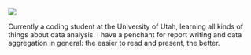 ![](https://komarev.com/ghpvc/?username=mrneuenschwander&color=red&style=for-the-badge&label=VISITS+TO+THIS+PAGE)

Currently a coding student at the University of Utah, learning all kinds of things about data analysis. I have a penchant for report writing and data aggregation in general: the easier to read and present, the better.
<!--
**mrneuenschwander/mrneuenschwander** is a ✨ _special_ ✨ repository because its `README.md` (this file) appears on your GitHub profile.

Here are some ideas to get you started:

- 🔭 I’m currently working on ...
- 🌱 I’m currently learning ...
- 👯 I’m looking to collaborate on ...
- 🤔 I’m looking for help with ...
- 💬 Ask me about ...
- 📫 How to reach me: ...
- 😄 Pronouns: ...
- ⚡ Fun fact: ...
-->

